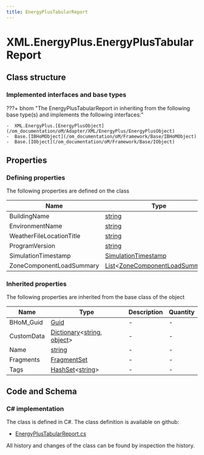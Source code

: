 ```yaml
---
title: EnergyPlusTabularReport
---
```


# XML.EnergyPlus.EnergyPlusTabularReport



## Class structure

### Implemented interfaces and base types

???+ bhom "The EnergyPlusTabularReport in inheriting from the following base type(s) and implements the following interfaces:"

    -  XML.EnergyPlus.[EnergyPlusObject](/om_documentation/oM/Adapter/XML/EnergyPlus/EnergyPlusObject)
    -  Base.[IBHoMObject](/om_documentation/oM/Framework/Base/IBHoMObject)
    -  Base.[IObject](/om_documentation/oM/Framework/Base/IObject)


## Properties



### Defining properties

The following properties are defined on the class

| Name             | Type             | Description      | Quantity         |
|------------------|------------------|------------------|------------------|
| BuildingName | [string](https://learn.microsoft.com/en-us/dotnet/api/System.String?view=netstandard-2.0) | - | - |
| EnvironmentName | [string](https://learn.microsoft.com/en-us/dotnet/api/System.String?view=netstandard-2.0) | - | - |
| WeatherFileLocationTitle | [string](https://learn.microsoft.com/en-us/dotnet/api/System.String?view=netstandard-2.0) | - | - |
| ProgramVersion | [string](https://learn.microsoft.com/en-us/dotnet/api/System.String?view=netstandard-2.0) | - | - |
| SimulationTimestamp | [SimulationTimestamp](/om_documentation/oM/Adapter/XML/EnergyPlus/SimulationTimestamp) | - | - |
| ZoneComponentLoadSummary | [List](https://learn.microsoft.com/en-us/dotnet/api/System.Collections.Generic.List-1?view=netstandard-2.0)&lt;[ZoneComponentLoadSummary](/om_documentation/oM/Adapter/XML/EnergyPlus/ZoneComponentLoadSummary)&gt; | - | - |


### Inherited properties
The following properties are inherited from the base class of the object

| Name             | Type             | Description      | Quantity         |
|------------------|------------------|------------------|------------------|
| BHoM_Guid | [Guid](https://learn.microsoft.com/en-us/dotnet/api/System.Guid?view=netstandard-2.0) | - | - |
| CustomData | [Dictionary](https://learn.microsoft.com/en-us/dotnet/api/System.Collections.Generic.Dictionary-2?view=netstandard-2.0)&lt;[string](https://learn.microsoft.com/en-us/dotnet/api/System.String?view=netstandard-2.0), [object](https://learn.microsoft.com/en-us/dotnet/api/System.Object?view=netstandard-2.0)&gt; | - | - |
| Name | [string](https://learn.microsoft.com/en-us/dotnet/api/System.String?view=netstandard-2.0) | - | - |
| Fragments | [FragmentSet](/om_documentation/oM/Framework/Base/FragmentSet) | - | - |
| Tags | [HashSet](https://learn.microsoft.com/en-us/dotnet/api/System.Collections.Generic.HashSet-1?view=netstandard-2.0)&lt;[string](https://learn.microsoft.com/en-us/dotnet/api/System.String?view=netstandard-2.0)&gt; | - | - |


## Code and Schema

### C# implementation

The class is defined in C#. The class definition is available on github:

- [EnergyPlusTabularReport.cs](https://github.com/BHoM/XML_Toolkit/blob/develop/XML_oM/EnergyPlus\EnergyPlusTabularReport.cs)

All history and changes of the class can be found by inspection the history.
